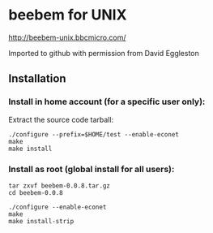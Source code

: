 # beebem for UNIX

http://beebem-unix.bbcmicro.com/

Imported to github with permission from David Eggleston

## Installation

### Install in home account (for a specific user only):
Extract the source code tarball:

```
./configure --prefix=$HOME/test --enable-econet
make
make install
```

### Install as root (global install for all users):
```
tar zxvf beebem-0.0.8.tar.gz
cd beebem-0.0.8

./configure --enable-econet
make
make install-strip
```
